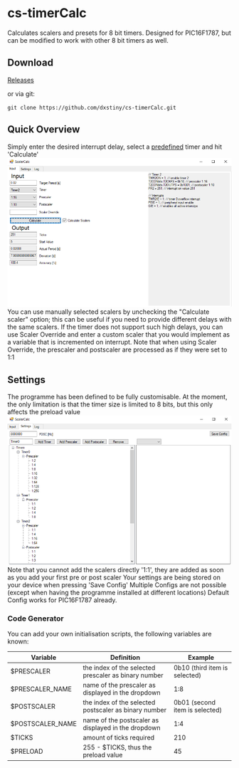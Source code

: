 # cs-timerCalc
Calculates scalers and presets for 8 bit timers. Designed for PIC16F1787, but can be modified to work with other 8 bit timers as well.

## Download
[Releases](https://github.com/dxstiny/cs-timerCalc/releases)

or via git:

```
git clone https://github.com/dxstiny/cs-timerCalc.git
```

## Quick Overview

Simply enter the desired interrupt delay, select a [predefined](settings) timer and hit 'Calculate'
![Main](githubRessources/main.png)
You can use manually selected scalers by unchecking the "Calculate scaler" option; this can be useful if you need to provide different delays with the same scalers.
If the timer does not support such high delays, you can use Scaler Override and enter a custom scaler that you would implement as a variable that is incremented on interrupt. Note that when using Scaler Override, the prescaler and postscaler are processed as if they were set to 1:1

## Settings

The programme has been defined to be fully customisable. At the moment, the only limitation is that the timer size is limited to 8 bits, but this only affects the preload value
![Settings](githubRessources/settings.png)
Note that you cannot add the scalers directly '1:1', they are added as soon as you add your first pre or post scaler
Your settings are being stored on your device when pressing 'Save Config'
Multiple Configs are not possible (except when having the programme installed at different locations)
Default Config works for PIC16F1787 already.

### Code Generator
You can add your own initialisation scripts, the following variables are known:

| Variable  | Definition | Example  |
| ------------- | ------------- | ------------- |
| $PRESCALER | the index of the selected prescaler as binary number | 0b10 (third item is selected) |
| $PRESCALER_NAME  | name of the prescaler as displayed in the dropdown | 1:8 |
| $POSTSCALER | the index of the selected postscaler as binary number | 0b01 (second item is selected) |
| $POSTSCALER_NAME  | name of the postscaler as displayed in the dropdown | 1:4 |
| $TICKS | amount of ticks required | 210 |
| $PRELOAD  | 255 - $TICKS, thus the preload value | 45 |
